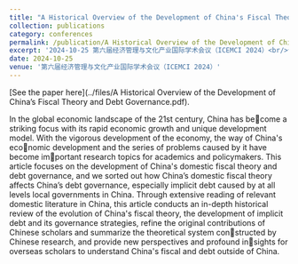 ```yaml
---
title: "A Historical Overview of the Development of China's Fiscal Theory and Debt Governance"
collection: publications
category: conferences
permalink: /publication/A Historical Overview of the Development of China's Fiscal Theory and Debt Governance
excerpt: '2024-10-25 第六届经济管理与文化产业国际学术会议（ICEMCI 2024）<br/>该文为本人北京大学本科生科研项目的中期项目成果'
date: 2024-10-25
venue: '第六届经济管理与文化产业国际学术会议（ICEMCI 2024）'
---
```


[See the paper here](../files/A Historical Overview of the Development of China’s Fiscal Theory and Debt Governance.pdf).

In the global economic landscape of the 21st century, China has become a striking focus with its rapid economic growth and unique development model. With the vigorous development of the economy, the way of China's economic development and the series of problems caused by it have become important research topics for academics and policymakers. This article focuses on the development of China's domestic fiscal theory and debt governance, and we sorted out how China’s domestic fiscal theory affects China’s debt governance, especially implicit debt caused by at all levels local governments in China. Through extensive reading of relevant domestic literature in China, this article conducts an in-depth historical review of the evolution of China's fiscal theory, the development of implicit debt and its governance strategies, refine the original contributions of Chinese scholars and summarize the theoretical system constructed by Chinese research, and provide new perspectives and profound insights for overseas scholars to understand China's fiscal and debt outside of China.